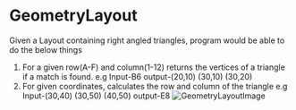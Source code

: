 # GeometryLayout
Given a Layout containing right angled triangles, program would be able to do the below things
1. For a given row(A-F) and column(1-12) returns the vertices of a triangle if a match is found.
   e.g Input-B6  output-(20,10) (30,10) (30,20)   
2. For given coordinates, calculates the row and column of the triangle 
   e.g Input-(30,40) (30,50) (40,50) output-E8
![GeometryLayoutImage](https://user-images.githubusercontent.com/17550115/169399554-70941b3c-b0ae-47cc-98a3-b126dd9d6413.jpeg)
